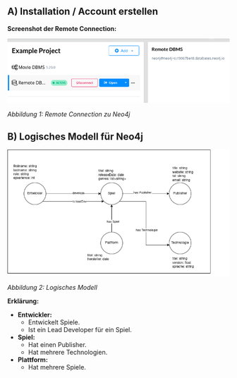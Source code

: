 ## A) Installation / Account erstellen 

**Screenshot der Remote Connection:**

![](image/Pasted%20image%2020250314145459.png)

_Abbildung 1: Remote Connection zu Neo4j_

## B) Logisches Modell für Neo4j

![](image/Untitled%20Diagram.drawio(4).png)

_Abbildung 2: Logisches Modell_

**Erklärung:**
- **Entwickler:**
	- Entwickelt Spiele.
	- Ist ein Lead Developer für ein Spiel.
- **Spiel:**
	-  Hat einen Publisher.
	- Hat mehrere Technologien.
- **Plattform:**
	- Hat mehrere Spiele.

